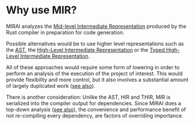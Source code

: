 # Why use MIR?

MIRAI analyzes the [Mid-level Intermediate Representation](https://rustc-dev-guide.rust-lang.org/mir/index.html)
produced by the Rust compiler in preparation for code generation.

Possible alternatives would be to use higher level representations such as 
the [AST](https://rustc-dev-guide.rust-lang.org/syntax-intro.html), 
the [High-Level Intermediate Representation](https://rustc-dev-guide.rust-lang.org/hir.html) or the
[Typed High-Level Intermediate Representation](https://rustc-dev-guide.rust-lang.org/thir.html).

All of these approaches would require some form of lowering in order to perform an analysis of the execution of the
project of interest. This would provide flexibility and more control, but it also involves a substantial amount
of largely duplicated work 
([see also](https://github.com/facebookexperimental/MIRAI/blob/main/documentation/WhyPlugIn.md)).

There is another consideration: Unlike the AST, HIR and THIR, MIR is
serialized into the compiler output for dependencies. Since MIRAI does a top-down analysis 
([see also](https://github.com/facebookexperimental/MIRAI/blob/main/documentation/WhyTopDown.md)), the convenience
and performance benefit of not re-compiling every dependency, are factors of overriding importance.